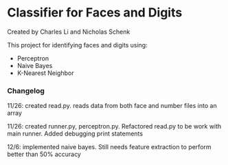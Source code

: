 # Classifier for Faces and Digits

Created by Charles Li and Nicholas Schenk

This project for identifying faces and digits using:
- Perceptron
- Naive Bayes
- K-Nearest Neighbor

### Changelog

11/26: created read.py. reads data from both face and number files into an array

11/26: created runner.py, perceptron.py. Refactored read.py to be work with main runner. Added debugging print statements

12/6: implemented naive bayes. Still needs feature extraction to perform better than 50% accuracy
